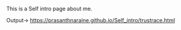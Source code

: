 This is a Self intro page about me.

Output-> https://prasanthnaraine.github.io/Self_intro/trustrace.html
